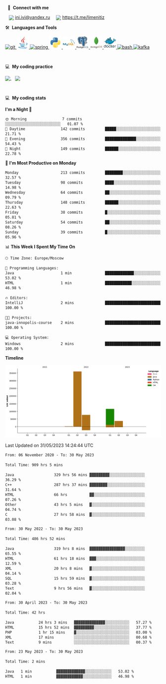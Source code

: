 <!-- https://github.com/lowlighter/metrics -->
<!-- https://www.vectorlogo.zone/ -->
<!-- https://www.svgrepo.com/ -->

&nbsp; 🔗 &nbsp;**Connect with me**
&nbsp; <p align="left">
        &nbsp;&nbsp;
        <span>
            <img align="center"
                src="https://user-images.githubusercontent.com/60324635/179626886-1219e9ee-75c0-42ed-a26b-d4ef24ed306c.svg"
                height="30px"/>
            ini.ivi@yandex.ru
        </span>
        &nbsp;&nbsp;&nbsp;
        <span>
            <img align="center"
                    src="https://user-images.githubusercontent.com/60324635/179626979-f490e684-520a-46a3-9f2e-1b3d291b8372.svg"
                    height="30px"/>
            https://t.me/limenitiz
        </span>
</p>

<!-- 
![Metrics](/github-metrics.svg)
<br>

![Wwakatime stats](https://github-readme-stats-taupe-two.vercel.app/api/wakatime?username=limenitiz&hide_title=true&hide_border=true&langs_count=5&bg_color=00000000&text_color=777) 
-->

🛠️ &nbsp;**Languages and Tools**
<p align="left">
    <a href="https://git-scm.com/" target="_blank" rel="noreferrer">
        <img src="https://www.vectorlogo.zone/logos/git-scm/git-scm-icon.svg"
            alt="git" width="40" height="40" />
    </a>
    <a href="https://www.java.com" target="_blank" rel="noreferrer"> <img
            src="https://raw.githubusercontent.com/devicons/devicon/master/icons/java/java-original.svg"
            alt="java" width="40" height="40" /> </a>
    <a href="https://spring.io/" target="_blank" rel="noreferrer">
        <img src="https://www.vectorlogo.zone/logos/springio/springio-icon.svg"
            alt="spring" width="40" height="40" />
    </a>
    <a href="https://www.python.org" target="_blank" rel="noreferrer">
        <img src="https://raw.githubusercontent.com/devicons/devicon/master/icons/python/python-original.svg"
            alt="python" width="40" height="40" />
    </a>
    <a href="https://www.mysql.com/" target="_blank" rel="noreferrer">
        <img src="https://raw.githubusercontent.com/devicons/devicon/master/icons/mysql/mysql-original-wordmark.svg"
            alt="mysql" width="40" height="40" />
    </a>
    <a href="https://www.postgresql.org" target="_blank" rel="noreferrer">
        <img src="https://raw.githubusercontent.com/devicons/devicon/master/icons/postgresql/postgresql-original-wordmark.svg"
            alt="postgresql" width="40" height="40" />
    </a>
    <a href="https://www.mongodb.com/" target="_blank" rel="noreferrer">
        <img src="https://raw.githubusercontent.com/devicons/devicon/master/icons/mongodb/mongodb-original-wordmark.svg"
            alt="mongodb" width="40" height="40" />
    </a>
    <a href="https://www.docker.com/" target="_blank" rel="noreferrer">
        <img src="https://raw.githubusercontent.com/devicons/devicon/master/icons/docker/docker-original-wordmark.svg"
            alt="docker" width="40" height="40" />
    </a>
    <a href="https://www.gnu.org/software/bash/" target="_blank" rel="noreferrer">
        <img src="https://www.vectorlogo.zone/logos/gnu_bash/gnu_bash-icon.svg"
            alt="bash" width="40" height="40" />
    </a>
    <a href="https://kafka.apache.org/" target="_blank" rel="noreferrer">
        <img src="https://www.vectorlogo.zone/logos/apache_kafka/apache_kafka-icon.svg"
            alt="kafka" width="40" height="40" />
    </a>
</p>
<br>

💻 &nbsp;**My coding practice**
<p align="left">
    <a href="https://www.leetcode.com/limenitiz" target="blank"><img align="center"
            src="https://upload.wikimedia.org/wikipedia/commons/0/0a/LeetCode_Logo_black_with_text.svg"
            height="40"/>
    </a>
    &nbsp;&nbsp;
    <a href="https://www.hackerrank.com/limenitiz" target="blank"><img align="center"
            src="https://d1ka33fs6lvw5x.cloudfront.net/hackerrank/assets/styleguide/logo_wordmark-f5c5eb61ab0a154c3ed9eda24d0b9e31.svg"
            height="40"/>
    </a>
</p>

<br>


💻 &nbsp;**My coding stats**

<!--START_SECTION:waka-readme-stats-total-->
**I'm a Night 🦉** 

```text
🌞 Morning                7 commits           ░░░░░░░░░░░░░░░░░░░░░░░░░   01.07 % 
🌆 Daytime                142 commits         █████░░░░░░░░░░░░░░░░░░░░   21.71 % 
🌃 Evening                356 commits         ██████████████░░░░░░░░░░░   54.43 % 
🌙 Night                  149 commits         ██████░░░░░░░░░░░░░░░░░░░   22.78 % 
```
📅 **I'm Most Productive on Monday** 

```text
Monday                   213 commits         ████████░░░░░░░░░░░░░░░░░   32.57 % 
Tuesday                  98 commits          ████░░░░░░░░░░░░░░░░░░░░░   14.98 % 
Wednesday                64 commits          ██░░░░░░░░░░░░░░░░░░░░░░░   09.79 % 
Thursday                 148 commits         ██████░░░░░░░░░░░░░░░░░░░   22.63 % 
Friday                   38 commits          █░░░░░░░░░░░░░░░░░░░░░░░░   05.81 % 
Saturday                 54 commits          ██░░░░░░░░░░░░░░░░░░░░░░░   08.26 % 
Sunday                   39 commits          █░░░░░░░░░░░░░░░░░░░░░░░░   05.96 % 
```


📊 **This Week I Spent My Time On** 

```text
🕑︎ Time Zone: Europe/Moscow

💬 Programming Languages: 
Java                     1 min               █████████████░░░░░░░░░░░░   53.02 % 
HTML                     1 min               ████████████░░░░░░░░░░░░░   46.98 % 

🔥 Editors: 
IntelliJ                 2 mins              █████████████████████████   100.00 % 

🐱‍💻 Projects: 
java-innopolis-course    2 mins              █████████████████████████   100.00 % 

💻 Operating System: 
Windows                  2 mins              █████████████████████████   100.00 % 
```

**Timeline**

![Lines of Code chart](https://raw.githubusercontent.com/limenitiz/limenitiz/master/assets/bar_graph.png)


 Last Updated on 31/05/2023 14:24:44 UTC
<!--END_SECTION:waka-readme-stats-total-->

<!--START_SECTION:wakaReadmeTotal-->

```text
From: 06 November 2020 - To: 30 May 2023

Total Time: 909 hrs 5 mins

Java                  329 hrs 56 mins ▓▓▓▓▓▓▓▓▓░░░░░░░░░░░░░░░░   36.29 %
C++                   287 hrs 37 mins ▓▓▓▓▓▓▓▓░░░░░░░░░░░░░░░░░   31.64 %
HTML                  66 hrs          ▓▓░░░░░░░░░░░░░░░░░░░░░░░   07.26 %
Other                 43 hrs 5 mins   ▓░░░░░░░░░░░░░░░░░░░░░░░░   04.74 %
C                     27 hrs 58 mins  ▓░░░░░░░░░░░░░░░░░░░░░░░░   03.08 %
```

<!--END_SECTION:wakaReadmeTotal-->

<!--START_SECTION:wakaReadmeYear-->

```text
From: 30 May 2022 - To: 30 May 2023

Total Time: 486 hrs 52 mins

Java                  319 hrs 8 mins  ▓▓▓▓▓▓▓▓▓▓▓▓▓▓▓▓░░░░░░░░░   65.55 %
HTML                  61 hrs 18 mins  ▓▓▓░░░░░░░░░░░░░░░░░░░░░░   12.59 %
XML                   20 hrs 8 mins   ▓░░░░░░░░░░░░░░░░░░░░░░░░   04.14 %
SQL                   15 hrs 59 mins  ▓░░░░░░░░░░░░░░░░░░░░░░░░   03.28 %
Text                  9 hrs 56 mins   ▓░░░░░░░░░░░░░░░░░░░░░░░░   02.04 %
```

<!--END_SECTION:wakaReadmeYear-->

<!--START_SECTION:wakaReadmeMonth-->

```text
From: 30 April 2023 - To: 30 May 2023

Total Time: 42 hrs

Java           24 hrs 3 mins   ▓▓▓▓▓▓▓▓▓▓▓▓▓▓░░░░░░░░░░░   57.27 %
HTML           15 hrs 52 mins  ▓▓▓▓▓▓▓▓▓░░░░░░░░░░░░░░░░   37.77 %
PHP            1 hr 15 mins    ▓░░░░░░░░░░░░░░░░░░░░░░░░   03.00 %
XML            17 mins         ░░░░░░░░░░░░░░░░░░░░░░░░░   00.68 %
Text           9 mins          ░░░░░░░░░░░░░░░░░░░░░░░░░   00.37 %
```

<!--END_SECTION:wakaReadmeMonth-->

<!--START_SECTION:wakaReadmeWeek-->

```text
From: 23 May 2023 - To: 30 May 2023

Total Time: 2 mins

Java   1 min           ▓▓▓▓▓▓▓▓▓▓▓▓▓░░░░░░░░░░░░   53.02 %
HTML   1 min           ▓▓▓▓▓▓▓▓▓▓▓▓░░░░░░░░░░░░░   46.98 %
```

<!--END_SECTION:wakaReadmeWeek-->

